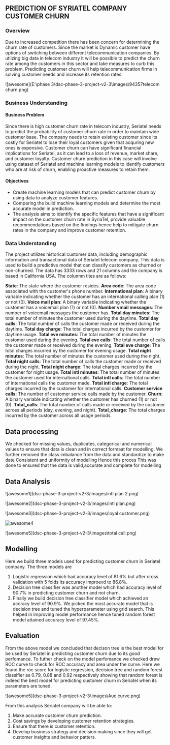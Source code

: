 
## PREDICTION OF SYRIATEL COMPANY CUSTOMER CHURN
### Overview
Due to increased competition there has been concern for determining the churn rate of customers. Since the market is Dynamic customer have options of switching between different telecommunication companies. By utilzing big data in telecom industry it will be possible to predict the churn rate among the customers in this sector and take measures to curb this problem. Predicting customer churn will help telecommunication firms in solving customer needs and increase its retention rates. 

![awesome](E:\phase 3\dsc-phase-3-project-v2-3\images\94357telecom churn.png)
### Business Understanding
#### Business Problem
Since there is high customer churn rate in telecom industry, Seriatel needs to predict the probability of customer churn rate in order to maintain wide customer base. The company needs to retain existing customer since its costly for Seriatel to lose their loyal customers given that acquring new ones is expensive. Customer churn can have significant financial implications for Seriatel, as it can lead to a loss of revenue, market share, and customer loyalty. Customer churn prediction in this case will involve using dataset of Seriatel and machine learning models to identify customers who are at risk of churn, enabling proactive measures to retain them.
#### Objectives 
* Create machine learning models that can predict customer churn by using data to analyze customer features.
* Comparing the build machine learning models and determine the most accurate model in prediction.  
* The analysis aims to identify the specific features that have a significant impact on the customer churn rate in SyriaTel, provide valuable recommendations based on the findings hence help to mitigate churn rates in the company and improve customer retention.
### Data Understanding 
The project utilizes historical customer data, including demographic information and transactional data of Seriatel telecom company. This data is used to build a predictive model that can classify customers as churned or non-churned. The data has 3333 rows and 21 columns and the company is based in California USA. The colunmn tites are as follows:

**State**: The state where the customer resides.
**Area code**: The area code associated with the customer's phone number.
**International plan**: A binary variable indicating whether the customer has an international calling plan (1) or not (0).
**Voice mail plan**: A binary variable indicating whether the customer has a voicemail plan (1) or not (0).
**Number vmail messages**: The number of voicemail messages the customer has.
**Total day minutes**: The total number of minutes the customer used during the daytime.
**Total day calls**: The total number of calls the customer made or received during the daytime.
**Total day charge**: The total charges incurred by the customer for daytime usage.
**Total eve minutes**: The total number of minutes the customer used during the evening.
**Total eve calls**: The total number of calls the customer made or received during the evening.
**Total eve charge**: The total charges incurred by the customer for evening usage.
**Total night minutes**: The total number of minutes the customer used during the night.
**Total night calls**: The total number of calls the customer made or received during the night.
**Total night charge**: The total charges incurred by the customer for night usage.
**Total intl minutes**: The total number of minutes the customer used for international calls.
**Total intl calls**: The total number of international calls the customer made.
**Total intl charge**: The total charges incurred by the customer for international calls.
**Customer service calls**: The number of customer service calls made by the customer.
**Churn**: A binary variable indicating whether the customer has churned (1) or not (0).
**Total_calls**: The total number of calls made or received by the customer across all periods (day, evening, and night).
**Total_charge**: The total charges incurred by the customer across all usage periods.
## Data processing 
We checked for missing values, duplicates, categorical and numerical values to ensure that data is clean and in correct formaat for modelling. 
We further removed the class imbalance from the data and standardize to make date Consistent and uniformity of modelling
Hence this proces This was done to ensured that the data is valid,accurate and complete for modelling
## Data Analysis 
![awesome1](dsc-phase-3-project-v2-3/images/intl plan 2.png)

![awesome2](dsc-phase-3-project-v2-3/images/intl plan.png)

![awesome3](dsc-phase-3-project-v2-3/images/loyal customer.png) 

![awesome4](dsc-phase-3-project-v2-3/images/output.png)

![awesome5](dsc-phase-3-project-v2-3\images\total call.png) 

## Modelling
Here we build three models used for predicting customer churn in Seriatel company.
The three models are 
1. Logistic regression which had accuracy level of 81.6% but after cross validation with 5 folds its accuracy improevd to 86.8%.
2. Decision tree classifier was another model which had accuracy level of 90.7% in predicting customer churn and not churn.
3. Finally we build decision tree classifier model which achieved an accracy level of 90.9%.
We picked the most accurate model that is decision tree and tuned the hyperparameter using grid search.
This helped in improving model performance hence tuned random forest model attained accuracy level of 97.45%. 

## Evaluation 
From the above model we concluded that decison tree is the best model for be used by Seriatel in predicting customer churn due to its good perfomance. 
To futher check on the model perfomance we checked drew ROC curve to check for ROC accuracy and area under the curve. Here we found the roc score for logistic regression, decision tree and random forest classifier as 0.79, 0.88 and 0.92 respectively showing that random forest is indeed the best model for predicting customer churn in Seriatel when its parameters are tuned. 

![awesome5](dsc-phase-3-project-v2-3\images\Auc curve.png) 

From this analysis Seriatel company will be able to: 
1. Make accurate customer churn prediction.
2. Cost savings by developing customer retention strategies. 
3. Ensure that there is customer retention.
4. Develop business strategy and decision making since they will get customer insights and behavior patters. 
